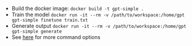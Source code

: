  - Build the docker image: `docker build -t gpt-simple .`
 - Train the model `docker run -it --rm -v /path/to/workspace:/home/gpt gpt-simple finetune train.txt`
 - Generate output `docker run -it --rm -v /path/to/workspace:/home/gpt gpt-simple generate`
 - See [here](https://github.com/minimaxir/gpt-2-simple) for more command options 
